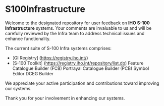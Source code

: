 # S100Infrastructure

Welcome to the designated repository for user feedback on **IHO S-100 Infrastructure** systems. Your comments are invaluable to us and will be carefully reviewed by the Infra team to address technical issues and enhance functionality.

The current suite of S-100 Infra systems comprises:

 + [GI Registry] (https://registry.iho.int/)
 + [S-100 Toolkit] (https://registry.iho.int/repository/list.do)
   Feature Catalogue Builder (FCB)
   Portrayal Catalogue Builder (PCB)
   Symbol Editor
   DCEG Builder
   
We appreciate your active participation and contributions toward improving our systems.

Thank you for your involvement in enhancing our systems.
